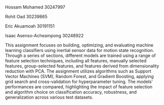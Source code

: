 Hossam Mohamed 30247997

Rohit Oad 30239865

Eric Akuamoah 30191151

Isaac Asenso-Acheampong 30248922

This assignment focuses on building, optimizing, and evaluating machine learning classifiers using inertial sensor data for motion state recognition. Through a series of sections, different models are trained using a range of feature selection techniques, including all features, manually selected features, group-selected features, and features derived from dimensionality reduction with PCA. The assignment utilizes algorithms such as Support Vector Machines (SVM), Random Forest, and Gradient Boosting, applying grid search and cross-validation for hyperparameter tuning. The models' performances are compared, highlighting the impact of feature selection and algorithm choice on classification accuracy, robustness, and generalization across various test datasets.